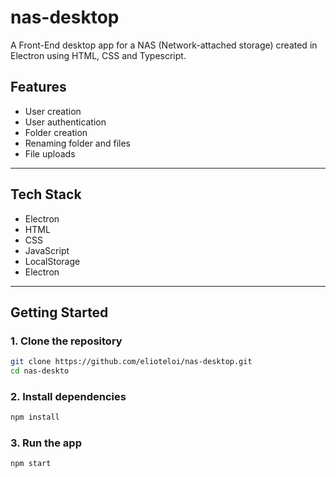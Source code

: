 # nas-desktop

A Front-End desktop app for a NAS (Network-attached storage) created in Electron using HTML, CSS and Typescript. 

## Features

- User creation
- User authentication
- Folder creation
- Renaming folder and files 
- File uploads


---

## Tech Stack

- Electron
- HTML
- CSS
- JavaScript
- LocalStorage
- Electron
---

## Getting Started

### 1. Clone the repository

```bash
git clone https://github.com/elioteloi/nas-desktop.git
cd nas-deskto
```

### 2. Install dependencies

```bash
npm install
```

### 3. Run the app

```bash
npm start
```